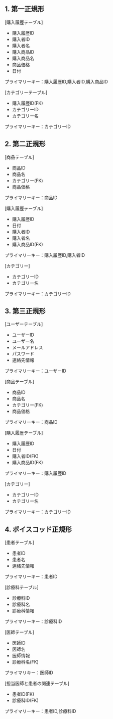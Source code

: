 ## 1. 第一正規形

[購入履歴テーブル]

- 購入履歴ID
- 購入者ID
- 購入者名
- 購入商品ID
- 購入商品名
- 商品価格
- 日付

プライマリーキー：購入履歴ID,購入者ID,購入商品ID

[カテゴリーテーブル]

- 購入履歴ID(FK)
- カテゴリーID
- カテゴリー名

プライマリーキー：カテゴリーID

## 2. 第二正規形

[商品テーブル]

- 商品ID
- 商品名
- カテゴリー(FK)
- 商品価格

プライマリーキー：商品ID

[購入履歴テーブル]

- 購入履歴ID
- 日付
- 購入者ID
- 購入者名
- 購入商品ID(FK)

プライマリーキー：購入履歴ID,購入者ID

[カテゴリー]

- カテゴリーID
- カテゴリー名

プライマリーキー：カテゴリーID

## 3. 第三正規形

[ユーザーテーブル]

- ユーザーID
- ユーザー名
- メールアドレス
- パスワード
- 連絡先情報

プライマリーキー：ユーザーID

[商品テーブル]

- 商品ID
- 商品名
- カテゴリー(FK)
- 商品価格

プライマリーキー：商品ID

[購入履歴テーブル]

- 購入履歴ID
- 日付
- 購入者ID(FK)
- 購入商品ID(FK)

プライマリーキー：購入履歴ID

[カテゴリー]

- カテゴリーID
- カテゴリー名

プライマリーキー：カテゴリーID

## 4. ボイスコッド正規形

[患者テーブル]

- 患者ID
- 患者名
- 連絡先情報

プライマリーキー：患者ID

[診療科テーブル]

- 診療科ID
- 診療科名
- 診療科情報

プライマリーキー：診療科ID

[医師テーブル]

- 医師ID
- 医師名
- 医師情報
- 診療科名(FK)

プライマリキー：医師ID

[担当医師と患者の関連テーブル]

- 患者ID(FK)
- 診療科ID(FK)

プライマリーキー：患者ID,診療科ID
